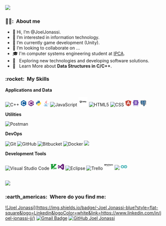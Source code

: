 
![](https://komarev.com/ghpvc/?username=JoelJonassi&color=006bed)

<h3> 👨‍🦲: &nbsp;About me </h3>

- 👋 Hi, I’m @JoelJonassi.
- 👀 I’m interested in information technology.
- 🌱 I’m currently game development (Unity).
- 💞️ I’m looking to collaborate on ...
- 🎓 I'm computer systems engineering student at <a href="ipca.pt">IPCA</a>.
- 🤔 &nbsp; Exploring new technologies and developing software solutions.
- 🌱 &nbsp; Learn More about **Data Structures in C/C++**.

<h3> :rocket: &nbsp;My Skills </h3>

**Applications and Data**

  ![C++](https://img.shields.io/badge/-C++-333333?style=flat&logo=C%2B%2B&logoColor=00599C)
  <img src="https://github.com/devicons/devicon/blob/master/icons/c/c-plain.svg" width="20"/>
  <img src="https://github.com/devicons/devicon/blob/master/icons/csharp/csharp-original.svg" width="20">
  <img src="https://github.com/devicons/devicon/blob/master/icons/python/python-original.svg" width="20">
  <img src="https://github.com/devicons/devicon/blob/master/icons/java/java-original.svg" width="20">
  ![JavaScript](https://img.shields.io/badge/-JavaScript-333333?style=flat&logo=javascript)
  <img src="https://github.com/devicons/devicon/blob/master/icons/unity/unity-original-wordmark.svg" width="30">
  ![HTML5](https://img.shields.io/badge/-HTML5-333333?style=flat&logo=HTML5)
  ![CSS](https://img.shields.io/badge/-CSS-333333?style=flat&logo=CSS3&logoColor=1572B6)
  <img src="https://github.com/devicons/devicon/blob/master/icons/angularjs/angularjs-plain.svg" width="20">
  <img src="https://github.com/devicons/devicon/blob/master/icons/bootstrap/bootstrap-plain-wordmark.svg" width="20">
  <img src="https://github.com/devicons/devicon/blob/master/icons/postgresql/postgresql-original.svg" width="20">

**Utilities**

  ![Postman](https://img.shields.io/badge/-Postman-333333?style=flat&logo=postman)

**DevOps**

  ![Git](https://img.shields.io/badge/-Git-333333?style=flat&logo=git)
  ![GitHub](https://img.shields.io/badge/-GitHub-333333?style=flat&logo=github)
  ![Bitbucket](https://img.shields.io/badge/-Bitbucket-333333?style=flat&logo=bitbucket)
  ![Docker](https://img.shields.io/badge/-Docker-333333?style=flat&logo=docker)
  <img src="https://st3.depositphotos.com/16138592/32064/v/450/depositphotos_320645336-stock-illustration-scrum-icon-web-design-apps.jpg" width="20">

**Development Tools**

  ![Visual Studio Code](https://img.shields.io/badge/-Visual%20Studio%20Code-333333?style=flat&logo=visual-studio-code&logoColor=007ACC)
  <img src="https://github.com/devicons/devicon/blob/master/icons/vim/vim-plain.svg" width="20">
  <img src="https://github.com/devicons/devicon/blob/master/icons/visualstudio/visualstudio-plain.svg" width="20">
  ![Eclipse](https://img.shields.io/badge/-Eclipse-333333?style=flat&logo=eclipse-ide&logoColor=2C2255)
  ![Trello](https://img.shields.io/badge/-Trello-333333?style=flat&logo=trello&logoColor=007ACC)
  <img src="https://github.com/devicons/devicon/blob/master/icons/pycharm/pycharm-original-wordmark.svg" width="30">
  <img src="https://th.bing.com/th/id/OIP.pEGYjfrdkvCsFdyJC14ZrAHaEn?pid=ImgDet&rs=1" width="30">
  <img src="https://github.com/devicons/devicon/blob/master/icons/arduino/arduino-original.svg" width="20">

<br/>

<a href="https://github.com/JoelJonassi">
  <img height="180em" src="https://github-readme-stats.vercel.app/api?username=JoelJonassi&theme=dracula&show_icons=true" />
</a>

<br/>

<h3> :earth_americas: &nbsp;Where do you find me: </h3> 

[![Joel Jonassi](https://img.shields.io/badge/-Joel Jonassi-blue?style=flat-square&logo=Linkedin&logoColor=white&link=https://www.linkedin.com/in/joel-jonassi-jj/)](https://www.linkedin.com/in/joel-jonassi-jj/)
[![Gmail Badge](https://img.shields.io/badge/-joel14jonassi.jj@gmail.com-006bed?style=flat-square&logo=Gmail&logoColor=white&link=mailto:joel14jonassi.jj@gmail.com)](mailto:joel14jonassi.jj@gmail.com)
[![GitHub Joel Jonassi]( https://img.shields.io/github/followers/VanessaSwerts?label=follow&style=social)](https://github.com/JoelJonassi/)
